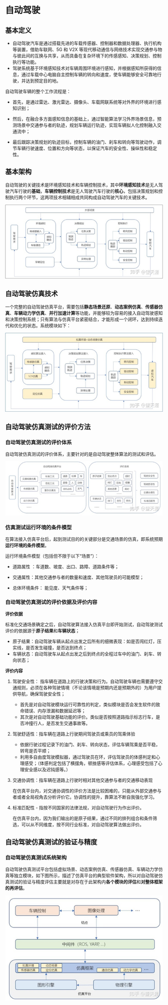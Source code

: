 # 自动驾驶

## 基本定义

- 自动驾驶汽车是通过搭载先进的车载传感器、控制器和数据处理器、执行机构等装置，借助车联网、5G 和 V2X 等现代移动通信与网络技术实现交通参与物与彼此间的互换与共享，从而具备在复杂环境下的传感感知、决策规划、控制执行等功能。
- 驾驶系统基于环境感知技术对车辆周围环境进行感知，并根据感知所获得的信息，通过车载中心电脑自主控制车辆的转向和速度，使车辆能够安全可靠地行驶，并达到预定目的地。

自动驾驶车辆的整个工作流程是：

- 首先，是通过雷达、激光雷达、摄像头、车载网联系统等对外界的环境进行感知识别；

- 然后，在融合多方面感知信息的基础上，通过智能算法学习外界场景信息，预测场景中交通参与者的轨迹，规划车辆运行轨迹，实现车辆拟人化控制融入交通流中；

- 最后跟踪决策规划的轨迹目标，控制车辆的油门、刹车和转向等驾驶动作，调节车辆行驶速度、位置和方向等状态，以保证汽车的安全性、操纵性和稳定性。

## 基本架构

自动驾驶的关键技术是环境感知技术和车辆控制技术，其中**环境感知技术**是无人驾驶汽车行驶的**基础**，**车辆控制技术**是无人驾驶汽车行驶的**核心**，包括决策规划和控制执行两个环节，这两项技术相辅相成共同构成自动驾驶汽车的关键技术。

![3124124](自动驾驶相关.assets/3124124.jpeg)

## 自动驾驶仿真技术

一个完整的自动驾驶仿真平台，需要包括**静态场景还原**、**动态案例仿真**、**传感器仿真**、**车辆动力学仿真**、**并行加速计算**等功能，并能够较为容易的接入自动驾驶感知和决策控制系统；只有算法与仿真平台紧密结合，才能形成一个闭环，达到持续迭代和优化的状态。系统模块如下：

![dsfasfsadf12](自动驾驶相关.assets/dsfasfsadf12.jpeg)

## 自动驾驶仿真测试的评价方法

### 自动驾驶仿真测试的评价体系

自动驾驶仿真测试的评价体系，主要针对的是自动驾驶整体算法的测试和评估。

![214124124123412](自动驾驶相关.assets/214124124123412.jpeg)

### 仿真测试运行环境的条件模型

在算法接入仿真平台后，起到测试目的的关键部分是交通场景的仿真，即系统预期**运行环境的条件模型**。

运行环境条件模型（包括但不限于以下“场景”）：

- 道路属性 ：车道数、坡度、出口、路障、道路条件等；

- 交通属性：其他交通参与者的数量和速度、其他驾驶员的可能模型；

- 总体环境条件： 能见度、天气条件等；

### 自动驾驶仿真测试的评价依据及评价内容

**评价依据**

标准化交通场景确定之后，自动驾驶算法接入仿真平台即开始测试，自动驾驶测试评价的依据源于**原子结果**和**车辆状态**；

- 原子结果：自动驾驶车辆从起点出发之后所有的细微表现：如是否闯红灯，压实线，是否发生碰撞，是否达到终点；
- 车辆状态：自动驾驶车从起点出发之后到终点的全程过车中的油门、刹车、转向状态；

**评价内容**

1. 驾驶安全性： 指车辆在道路上的行驶决策和行为。自动驾驶车辆也需要遵守交通规则，必须在各种驾驶情境（不论该情境是预期内还是预期外的）为用户提供导航，确保驾驶安全性；

    - 首先是对自动驾驶模块运行可靠性的判定，类似模块是否会发生软件的致命错误、内存泄漏和数据延迟等；
    -  其次是对自动驾驶基础功能的评价。类似是否按照道路指示标志行车，是否冲撞行人，是否发生交通事故等。

2. 驾驶舒适性：指车辆在道路上行驶期间驾驶员或乘员的驾乘体验

    - 依据行驶过程记录下的油门、刹车、转向状态，评估车辆驾乘是否平稳，转弯是否平顺；
    - 利用多自由度驾驶模拟器，通过驾驶员在环，评估驾驶员的体感判定和心理感受；（体感判定包括了横摆角，顿挫感等评估体系，心理感受包括了心理安全感以及迟钝感等。）

3. 交通协调性：指车辆在道路上行驶时相对其他交通参与者的交通移动表现

    在仿真平台内，对交通协调性的评价方法是比较困难的，只能从外部交通参与者或者全局视角去分析评价它。协调性的提升，靠算法不断自我强化学习。

4. 标准匹配性 - 指按不同国家的法律法规，对自动驾驶行为作出评价。

    在仿真平台内，因为我们输出的是原子结果，通过不同的排列组合和条件筛选，可以从不同维度，按不同行业标准，对自动驾驶算法做出评价。

## 自动驾驶仿真测试的验证与精度

### 自动驾驶仿真测试系统架构

自动驾驶仿真测试平台包括虚拟场景、动态案例仿真、传感器仿真、车辆动力学仿真等独立模块，如下图所示，描述了仿真平台的典型软件架构，所以对自动驾驶仿真测试的验证与精度评估主要就是对存在于此架构内**各个模块的评估**和**对整体框架的再评估**。

![sdasdasdsafas](自动驾驶相关.assets/sdasdasdsafas.jpeg)
